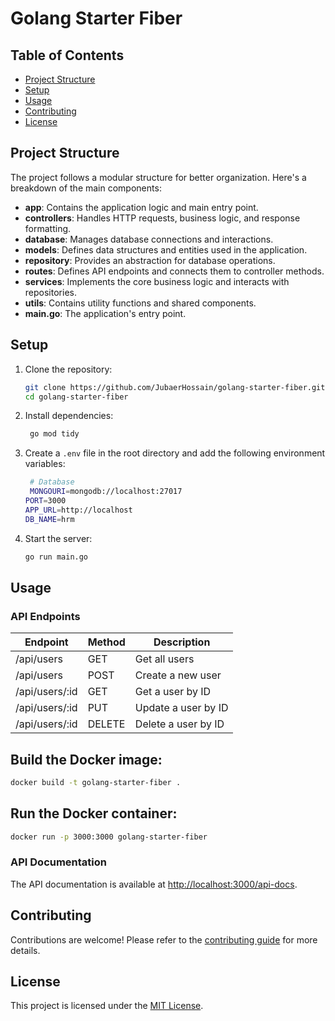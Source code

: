 # Golang Starter Fiber


## Table of Contents

- [Project Structure](#project-structure)
- [Setup](#setup)
- [Usage](#usage)
- [Contributing](#contributing)
- [License](#license)

## Project Structure

The project follows a modular structure for better organization. Here's a breakdown of the main components:

- **app**: Contains the application logic and main entry point.
- **controllers**: Handles HTTP requests, business logic, and response formatting.
- **database**: Manages database connections and interactions.
- **models**: Defines data structures and entities used in the application.
- **repository**: Provides an abstraction for database operations.
- **routes**: Defines API endpoints and connects them to controller methods.
- **services**: Implements the core business logic and interacts with repositories.
- **utils**: Contains utility functions and shared components.
- **main.go**: The application's entry point.

## Setup <a name="setup"></a>

1. Clone the repository:

   ```bash
   git clone https://github.com/JubaerHossain/golang-starter-fiber.git
   cd golang-starter-fiber
   ```

2. Install dependencies:

   ```bash
    go mod tidy
   ```

3. Create a `.env` file in the root directory and add the following environment variables:

   ```bash
    # Database
    MONGOURI=mongodb://localhost:27017
   PORT=3000
   APP_URL=http://localhost
   DB_NAME=hrm
   ```

4. Start the server:

   ```bash
   go run main.go
   ```

## Usage <a name="usage"></a>

### API Endpoints

| Endpoint              | Method | Description                         |
| --------------------- | ------ | ----------------------------------- |
| /api/users            | GET    | Get all users                       |
| /api/users            | POST   | Create a new user                   |
| /api/users/:id        | GET    | Get a user by ID                    |
| /api/users/:id        | PUT    | Update a user by ID                 |
| /api/users/:id        | DELETE | Delete a user by ID                 |

## Build the Docker image:

```bash
docker build -t golang-starter-fiber .
```

## Run the Docker container:

```bash
docker run -p 3000:3000 golang-starter-fiber
```

### API Documentation

The API documentation is available at [http://localhost:3000/api-docs](http://localhost:3000/api-docs).

## Contributing <a name="contributing"></a>

Contributions are welcome! Please refer to the [contributing guide](CONTRIBUTING.md) for more details.

## License <a name="license"></a>

This project is licensed under the [MIT License](LICENSE).
